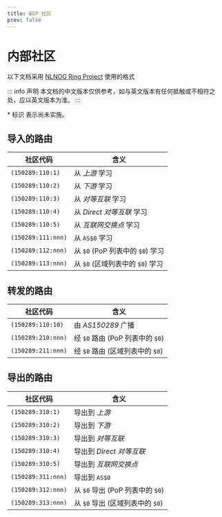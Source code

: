 ```yaml
---
title: BGP 社区
prev: false
---
```


# 内部社区

以下文档采用 [NLNOG Ring Project](https://ring.nlnog.net) 使用的格式

::: info 声明
本文档的中文版本仅供参考，如与英文版本有任何抵触或不相符之处，应以英文版本为准。
:::

\* 标识 <Badge type="warning" text="✘" /> 表示尚未实施。

## 导入的路由

| 社区代码           | 含义                                                               |
| ------------------ | ------------------------------------------------------------------ |
| `(150289:110:1)`   | 从 _上游_ 学习                                                     |
| `(150289:110:2)`   | 从 _下游_ 学习                                                     |
| `(150289:110:3)`   | 从 _对等互联_ 学习                                                 |
| `(150289:110:4)`   | 从 _Direct 对等互联_ 学习                                          |
| `(150289:110:5)`   | 从 _互联网交换点_ 学习                                             |
| `(150289:111:nnn)` | 从 `AS$0` 学习                                                     |
| `(150289:112:nnn)` | 从 `$0` (PoP 列表中的 `$0`) 学习                                   |
| `(150289:113:nnn)` | 从 `$0` (区域列表中的 `$0`) 学习 <Badge type="warning" text="✘" /> |

## 转发的路由

| 社区代码           | 含义                                                               |
| ------------------ | ------------------------------------------------------------------ |
| `(150289:110:10)`  | 由 _AS150289_ 广播                                                 |
| `(150289:210:nnn)` | 经 `$0` 路由 (PoP 列表中的 `$0`)                                   |
| `(150289:211:nnn)` | 经 `$0` 路由 (区域列表中的 `$0`) <Badge type="warning" text="✘" /> |

## 导出的路由

| 社区代码           | 含义                                                               |
| ------------------ | ------------------------------------------------------------------ |
| `(150289:310:1)`   | 导出到 _上游_                                                      |
| `(150289:310:2)`   | 导出到 _下游_                                                      |
| `(150289:310:3)`   | 导出到 _对等互联_                                                  |
| `(150289:310:4)`   | 导出到 _Direct 对等互联_                                           |
| `(150289:310:5)`   | 导出到 _互联网交换点_                                              |
| `(150289:311:nnn)` | 导出到 `AS$0`                                                      |
| `(150289:312:nnn)` | 从 `$0` 导出 (PoP 列表中的 `$0`)                                   |
| `(150289:313:nnn)` | 从 `$0` 导出 (区域列表中的 `$0`) <Badge type="warning" text="✘" /> |
